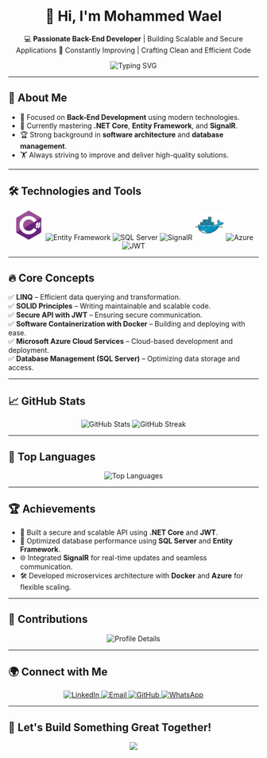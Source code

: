 <h1 align="center">👋 Hi, I'm Mohammed Wael</h1>

<p align="center">
  💻 <strong>Passionate Back-End Developer</strong> | Building Scalable and Secure Applications  
  🚀 Constantly Improving | Crafting Clean and Efficient Code  
</p>

<p align="center">
  <img src="https://readme-typing-svg.herokuapp.com?font=Fira+Code&weight=500&size=20&duration=4000&pause=1000&center=true&width=500&height=40&lines=Back-End+Developer+%7C+.NET+%7C+C%23+%7C+SQL+Server;Building+Secure+and+Scalable+Applications;Crafting+Clean+Code+with+SOLID+Principles" alt="Typing SVG" />
</p>

---

## 🚀 About Me  
- 🎯 Focused on **Back-End Development** using modern technologies.  
- 🌱 Currently mastering **.NET Core**, **Entity Framework**, and **SignalR**.  
- 🏆 Strong background in **software architecture** and **database management**.  
- 🏋️ Always striving to improve and deliver high-quality solutions.  

---

## 🛠️ Technologies and Tools  
<div align="center">
  <img src="https://raw.githubusercontent.com/devicons/devicon/master/icons/csharp/csharp-original.svg" alt="C#" width="60" height="60" title="C#" />
  <img src="https://avatars.githubusercontent.com/u/9141961?s=200&v=4" alt="Entity Framework" width="60" height="60" title="Entity Framework" />
  <img src="https://www.svgrepo.com/show/303229/microsoft-sql-server-logo.svg" alt="SQL Server" width="60" height="60" title="SQL Server" />
  <img src="https://cloud-icons.onemodel.app/azure/web/icon_service_signalr/signalr.svg" alt="SignalR" width="60" height="60" title="SignalR" />
  <img src="https://raw.githubusercontent.com/devicons/devicon/master/icons/docker/docker-original.svg" alt="Docker" width="60" height="60" title="Docker" />
  <img src="https://upload.wikimedia.org/wikipedia/commons/a/a8/Microsoft_Azure_Logo.svg" alt="Azure" width="60" height="60" title="Azure" />
  <img src="https://jwt.io/img/logo-asset.svg" alt="JWT" width="80" height="80" title="JWT" />
</div>

---

## 🔥 Core Concepts  
✅ **LINQ** – Efficient data querying and transformation.  
✅ **SOLID Principles** – Writing maintainable and scalable code.  
✅ **Secure API with JWT** – Ensuring secure communication.  
✅ **Software Containerization with Docker** – Building and deploying with ease.  
✅ **Microsoft Azure Cloud Services** – Cloud-based development and deployment.  
✅ **Database Management (SQL Server)** – Optimizing data storage and access.  

---

## 📈 GitHub Stats  
<div align="center">
  <img src="https://github-readme-stats.vercel.app/api?username=MohammedWael&show_icons=true&theme=radical" alt="GitHub Stats" width="48%" />
  <img src="https://github-readme-streak-stats.herokuapp.com/?user=MohammedWael&theme=radical" alt="GitHub Streak" width="48%" />
</div>

---

## 🌟 Top Languages  
<div align="center">
  <img src="https://github-readme-stats.vercel.app/api/top-langs/?username=MohammedWael&layout=compact&theme=radical" alt="Top Languages" width="50%" />
</div>

---

## 🏆 Achievements  
- 🥇 Built a secure and scalable API using **.NET Core** and **JWT**.  
- 🚀 Optimized database performance using **SQL Server** and **Entity Framework**.  
- 🌐 Integrated **SignalR** for real-time updates and seamless communication.  
- 🛠️ Developed microservices architecture with **Docker** and **Azure** for flexible scaling.  

---

## 🏅 Contributions  
<div align="center">
  <img src="https://github-profile-summary-cards.vercel.app/api/cards/profile-details?username=MohammedWael&theme=radical" alt="Profile Details" width="96%" />
</div>

---

## 🌍 Connect with Me  
<p align="center">
  <a href="https://www.linkedin.com/in/mohamed-wael-2703b92a1" target="_blank">
    <img src="https://img.shields.io/badge/LinkedIn-0A66C2?style=for-the-badge&logo=linkedin&logoColor=white" alt="LinkedIn" />
  </a>
  <a href="mailto:mohamedweal26160@gmail.com">
    <img src="https://img.shields.io/badge/Email-D14836?style=for-the-badge&logo=gmail&logoColor=white" alt="Email" />
  </a>
  <a href="https://github.com/MohammedWael2" target="_blank">
    <img src="https://img.shields.io/badge/GitHub-181717?style=for-the-badge&logo=github&logoColor=white" alt="GitHub" />
  </a>
  <a href="https://wa.me/201033587304" target="_blank">
  <img src="https://img.shields.io/badge/WhatsApp-25D366?style=for-the-badge&logo=whatsapp&logoColor=white" alt="WhatsApp" />
</a>
</p>

---

## 💪 Let's Build Something Great Together!  

<p align="center">
  <img src="https://media.giphy.com/media/qgQUggAC3Pfv687qPC/giphy.gif" width="400" />
</p>
